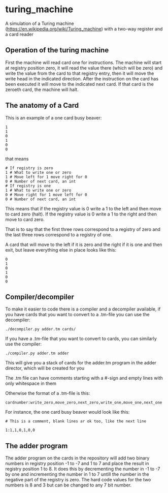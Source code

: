 # turing_machine
A simulation of a Turing machine (https://en.wikipedia.org/wiki/Turing_machine) with a two-way register and a card reader

## Operation of the turing machine
First the machine will read card one for instructions. The machine will start at registry position zero, it will read the value there (which will be zero) and write the value from the card to that registry entry, then it will move the write head in the indicated direction. After the instruction on the card has been executed it will move to the indicated next card. If that card is the zeroeth card, the machine will halt.

## The anatomy of a Card
This is an example of a one card busy beaver:
```
1
1
0 
1
0
0
````
that means
```
# If registry is zero
1 # What to write one or zero
1 # Move left for 1 move right for 0
0 # Number of next card, an int 
# If registry is one
1 # What to write one or zero
0 # Move right for 1 move left for 0
0 # Number of next card, an int
````

This means that if the registry value is 0 write a 1 to the left and then move to card zero (halt). If the registry value is 0 write a 1 to the right and then move to card zero.

That is to say that the first three rows correspond to a registry of zero and the last three rows correspond to a registry of one.

A card that will move to the left if it is zero and the right if it is one and then exit, but leave everything else in place looks like this:
```
0
1
0
1
0
0
```

## Compiler/decompiler
To make it easier to code there is a compiler and a decompiler available, if you have cards that you want to convert to a .tm-file you can use the decompiler:
```
./decompiler.py adder.tm cards/
```

If you have a .tm-file that you want to convert to cards, you can similarly use the compiler:
```
./compiler.py adder.tm adder
```
This will give you a stack of cards for the adder.tm program in the adder director, which will be created for you

The .tm file can have comments starting with a #-sign and empty lines with only whitespace in them

Otherwise the format of a .tm-file is this:
```
cardnumber:write_zero,move_zero,next_zero,write_one,move_one,next_one
```

For instance, the one card busy beaver would look like this:
```
# This is a comment, blank lines ar ok too, like the next line

1:1,1,0,1,0,0
````
## The adder program
The adder program on the cards in the repository will add two binary numbers in registry position -1 to -7 and 1 to 7 and place the result in registry position 1 to 8. It does this by decrementing the number in -1 to -7 by one and incrementing the number in 1 to 7 untill the number in the negative part of the registry is zero. The hard code values for the two numbers is 8 and 3 but can be changed to any 7 bit number.
